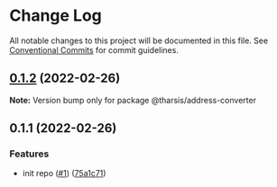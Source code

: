 # Change Log

All notable changes to this project will be documented in this file.
See [Conventional Commits](https://conventionalcommits.org) for commit guidelines.

## [0.1.2](https://github.com/tharsis/evmosjs/compare/@tharsis/address-converter@0.1.1...@tharsis/address-converter@0.1.2) (2022-02-26)

**Note:** Version bump only for package @tharsis/address-converter

## 0.1.1 (2022-02-26)

### Features

* init repo ([#1](https://github.com/tharsis/evmosjs/issues/1)) ([75a1c71](https://github.com/tharsis/evmosjs/commit/75a1c71af1e48216139554f375151e167d3ff87f))
